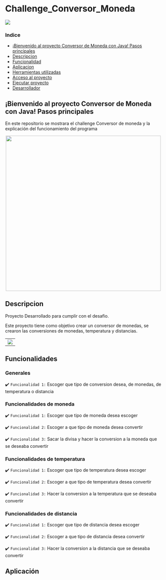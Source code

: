 # Challenge_Conversor_Moneda

<p aling="center">
    <img src="https://img.shields.io/badge/Status-Terminado-green"
</p>

### Indice

- [¡Bienvenido al proyecto Conversor de Moneda con Java! Pasos principales](#¡Bienvenido-al-proyecto-Conversor-de-Moneda-con-Java!-Pasos-principales:)
- [Descripcion](#descripcion-del-proyecto)
- [Funcionalidad](#funcionalidades)
- [Aplicacion](#aplicación)
- [Herramientas utilizadas](#Herramientas)
- [Acceso al proyecto](#Descarga-el-proyecto)
- [Ejecutar proyecto](#Ejecutar-proyecto)
- [Desarrollador](#Desarrollador)

## ¡Bienvenido al proyecto Conversor de Moneda con Java! Pasos principales

En este repositorio se mostrara el challenge Conversor de moneda y la explicación del funcionamiento del programa

<p align="center" >
     <img width="500" heigth="300" src="https://user-images.githubusercontent.com/75176552/223257273-e7ffc18e-d183-4b99-ba55-3344ee644cb9.png">
</p>

## Descripcion

<p align="justify">
Proyecto Desarrollado para cumplir con el desafio.

Este proyecto tiene como objetivo crear un conversor de monedas, se crearon las conversiones de monedas, temperatura y distancias.

<table>
  <tr>
    <td valign="top"><img src="https://user-images.githubusercontent.com/75176552/223269907-240b180e-f266-47b0-aeab-6d416caa80ad.png"/></td>
  </tr>
</table>
</p>

## Funcionalidades

### Generales

:heavy_check_mark: `Funcionalidad 1:` Escoger que tipo de conversion desea, de monedas, de temperatura o distancia

### Funcionalidades de moneda

:heavy_check_mark: `Funcionalidad 1:` Escoger que tipo de moneda desea escoger

:heavy_check_mark: `Funcionalidad 2:` Escoger a que tipo de moneda desea convertir

:heavy_check_mark: `Funcionalidad 3:` Sacar la divisa y hacer la conversion a la moneda que se deseaba convertir

### Funcionalidades de temperatura

:heavy_check_mark: `Funcionalidad 1:` Escoger que tipo de temperatura desea escoger

:heavy_check_mark: `Funcionalidad 2:` Escoger a que tipo de temperatura desea convertir

:heavy_check_mark: `Funcionalidad 3:` Hacer la conversion a la temperatura que se deseaba convertir

### Funcionalidades de distancia

:heavy_check_mark: `Funcionalidad 1:` Escoger que tipo de distancia desea escoger

:heavy_check_mark: `Funcionalidad 2:` Escoger a que tipo de distancia desea convertir

:heavy_check_mark: `Funcionalidad 3:` Hacer la conversion a la distancia que se deseaba convertir

## Aplicación


